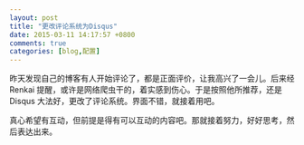 ```yaml
---
layout: post
title: "更改评论系统为Disqus"
date: 2015-03-11 14:17:57 +0800
comments: true
categories: [blog,配置]
---
```

昨天发现自己的博客有人开始评论了，都是正面评价，让我高兴了一会儿。后来经Renkai 提醒，或许是网络爬虫干的，着实感到伤心。于是按照他所推荐，还是Disqus 大法好，更改了评论系统。界面不错，就接着用吧。

真心希望有互动，但前提是得有可以互动的内容吧。那就接着努力，好好思考，然后表达出来。

